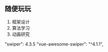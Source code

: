 <!--
 * @Desc: 
 * @Author: kexi
 * @Date: 2018-12-13 16:49:10
 * @LastEditors: kexi
 * @LastEditTime: 2021-01-22 17:40:57
-->
## 随便玩玩
1. 框架设计
2. 算法学习
3. 动画研究


"swiper": 4.3.5
"vue-awesome-swiper": "^4.1.1",

